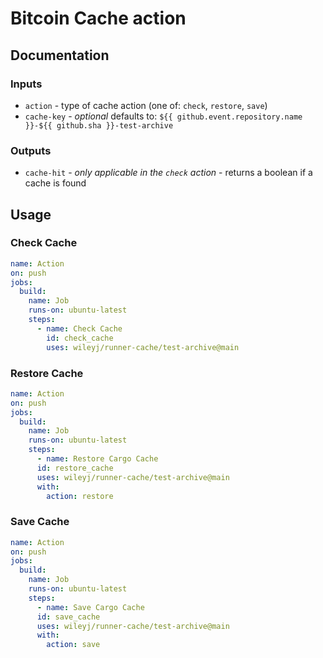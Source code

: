 # Bitcoin Cache action

## Documentation

### Inputs

- `action` - type of cache action (one of: `check`, `restore`, `save`)
- `cache-key` - _optional_ defaults to: `${{ github.event.repository.name }}-${{ github.sha }}-test-archive`

### Outputs

- `cache-hit` - _only applicable in the `check` action_ - returns a boolean if a cache is found

## Usage

### Check Cache

```yaml
name: Action
on: push
jobs:
  build:
    name: Job
    runs-on: ubuntu-latest
    steps:
      - name: Check Cache
        id: check_cache
        uses: wileyj/runner-cache/test-archive@main
```

### Restore Cache

```yaml
name: Action
on: push
jobs:
  build:
    name: Job
    runs-on: ubuntu-latest
    steps:
      - name: Restore Cargo Cache
      id: restore_cache
      uses: wileyj/runner-cache/test-archive@main
      with:
        action: restore
```

### Save Cache

```yaml
name: Action
on: push
jobs:
  build:
    name: Job
    runs-on: ubuntu-latest
    steps:
      - name: Save Cargo Cache
      id: save_cache
      uses: wileyj/runner-cache/test-archive@main
      with:
        action: save
```
